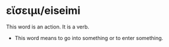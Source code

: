 # εἴσειμι/eiseimi
This word is an action. It is a verb.
* This word means to go into something or to enter something.
